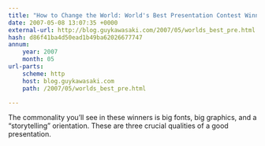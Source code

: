 ```yaml
---
title: "How to Change the World: World's Best Presentation Contest Winners Announced"
date: 2007-05-08 13:07:35 +0000
external-url: http://blog.guykawasaki.com/2007/05/worlds_best_pre.html
hash: d86f41ba4d50ead1b49ba62026677747
annum:
    year: 2007
    month: 05
url-parts:
    scheme: http
    host: blog.guykawasaki.com
    path: /2007/05/worlds_best_pre.html

---
```


The commonality you’ll see in these winners is big fonts, big graphics, and a “storytelling” orientation. These are three crucial qualities of a good presentation.

